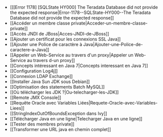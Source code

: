 
* [[[Error 1178] [SQLState HY000] The Teradata Database did not provide the expected response|Error-1178--SQLState-HY000--The Teradata Database did not provide the expected response]]
* [[Accéder un membre classe private|Acceder-un-membre-classe-private]]
* [[Accès JNDI de JBoss|Acces-JNDI-de-JBoss]]
* [[Ajouter un certificat pour les connexions SSL Java]]
* [[Ajouter une Police de caractère à Java|Ajouter-une-Police-de-caractere-a-Java]]
* [[Appeler un Web-Service au travers d'un proxy|Appeler un Web-Service au travers d-un proxy]]
* [[Concepts intéressant en Java 7|Concepts interessant en Java 7]]
* [[Configuration Log4j]]
* [[Connexion LDAP Exchange]]
* [[Installer Java Sun JDK sous Debian]]
* [[Optimisation des statements Batch MySQL]]
* [[Où télécharger les JDK ?|Ou-telecharger-les-JDK]]
* [[Remote JMX Console]]
* [[Requête Oracle avec Variables Liées|Requete-Oracle-avec-Variables-Liees]]
* [[StringIndexOutOfBoundsException dans Ivy]]
* [[Télécharger Java en une ligne|Telecharger Java en une ligne]]
* [[Tester des membres private]]
* [[Transformer une URL java en chemin complet]]


<!-- --- tags: java -->